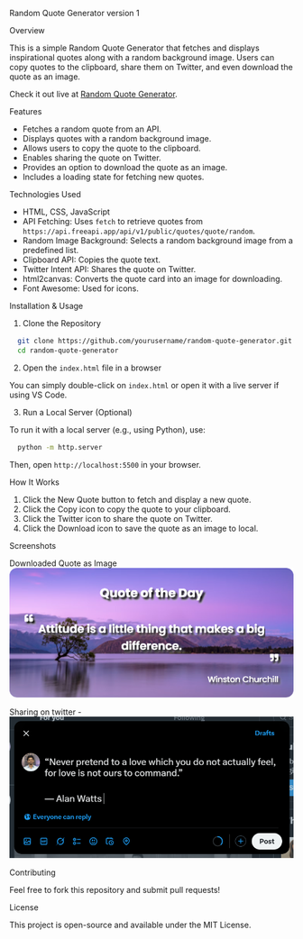 Random Quote Generator version 1

Overview

This is a simple Random Quote Generator that fetches and displays inspirational quotes along with a random background image. Users can copy quotes to the clipboard, share them on Twitter, and even download the quote as an image.

Check it out live at [Random Quote Generator](https://random-quotes-vanilla.vercel.app/).

Features

- Fetches a random quote from an API.
- Displays quotes with a random background image.
- Allows users to copy the quote to the clipboard.
- Enables sharing the quote on Twitter.
- Provides an option to download the quote as an image.
- Includes a loading state for fetching new quotes.

Technologies Used

- HTML, CSS, JavaScript
- API Fetching: Uses `fetch` to retrieve quotes from `https://api.freeapi.app/api/v1/public/quotes/quote/random`.
- Random Image Background: Selects a random background image from a predefined list.
- Clipboard API: Copies the quote text.
- Twitter Intent API: Shares the quote on Twitter.
- html2canvas: Converts the quote card into an image for downloading.
- Font Awesome: Used for icons.

Installation & Usage

1. Clone the Repository

```sh
  git clone https://github.com/yourusername/random-quote-generator.git
  cd random-quote-generator
```

2. Open the `index.html` file in a browser

You can simply double-click on `index.html` or open it with a live server if using VS Code.

3. Run a Local Server (Optional)

To run it with a local server (e.g., using Python), use:

```sh
  python -m http.server
```

Then, open `http://localhost:5500` in your browser.

How It Works

1. Click the New Quote button to fetch and display a new quote.
2. Click the Copy icon to copy the quote to your clipboard.
3. Click the Twitter icon to share the quote on Twitter.
4. Click the Download icon to save the quote as an image to local.

Screenshots

Downloaded Quote as Image
![Winston Churchill Quote](<Winston Churchill-quote.png>)

Sharing on twitter -
![shareOnTwitter](shareOnTwitter.png)

Contributing

Feel free to fork this repository and submit pull requests!

License

This project is open-source and available under the MIT License.
